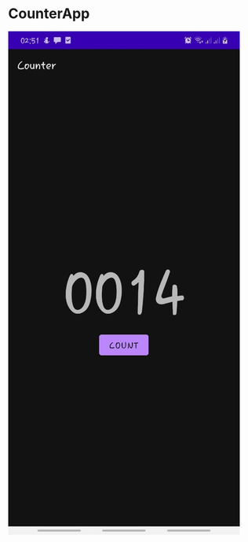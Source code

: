 # CounterApp

![alt text](https://github.com/MIA1kl/CounterApp/blob/master/counterImg.jpg?raw=true)
